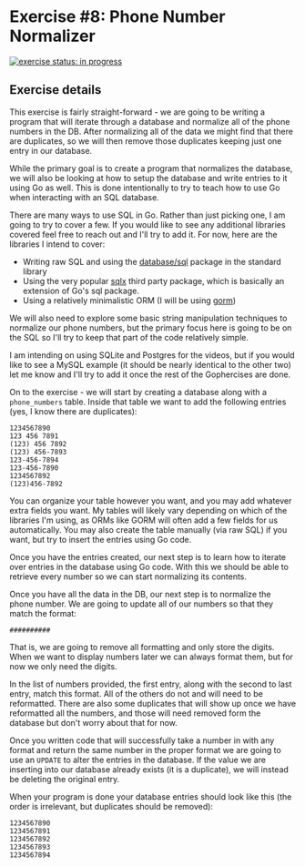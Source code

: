 # Exercise #8: Phone Number Normalizer

[![exercise status: in progress](https://img.shields.io/badge/exercise%20status-in%20progress-yellow.svg?style=for-the-badge)](https://gophercises.com/exercises/phone)

## Exercise details

This exercise is fairly straight-forward - we are going to be writing a program that will iterate through a database and normalize all of the phone numbers in the DB. After normalizing all of the data we might find that there are duplicates, so we will then remove those duplicates keeping just one entry in our database.

While the primary goal is to create a program that normalizes the database, we will also be looking at how to setup the database and write entries to it using Go as well. This is done intentionally to try to teach how to use Go when interacting with an SQL database.

There are many ways to use SQL in Go. Rather than just picking one, I am going to try to cover a few. If you would like to see any additional libraries covered feel free to reach out and I'll try to add it. For now, here are the libraries I intend to cover:

- Writing raw SQL and using the [database/sql](https://golang.org/pkg/database/sql/) package in the standard library
- Using the very popular [sqlx](https://github.com/jmoiron/sqlx) third party package, which is basically an extension of Go's sql package.
- Using a relatively minimalistic ORM (I will be using [gorm](https://github.com/jinzhu/gorm))

We will also need to explore some basic string manipulation techniques to normalize our phone numbers, but the primary focus here is going to be on the SQL so I'll try to keep that part of the code relatively simple.

I am intending on using SQLite and Postgres for the videos, but if you would like to see a MySQL example (it should be nearly identical to the other two) let me know and I'll try to add it once the rest of the Gophercises are done.

On to the exercise - we will start by creating a database along with a `phone_numbers` table. Inside that table we want to add the following entries (yes, I know there are duplicates):

```
1234567890
123 456 7891
(123) 456 7892
(123) 456-7893
123-456-7894
123-456-7890
1234567892
(123)456-7892
```

You can organize your table however you want, and you may add whatever extra fields you want. My tables will likely vary depending on which of the libraries I'm using, as ORMs like GORM will often add a few fields for us automatically. You may also create the table manually (via raw SQL) if you want, but try to insert the entries using Go code.

Once you have the entries created, our next step is to learn how to iterate over entries in the database using Go code. With this we should be able to retrieve every number so we can start normalizing its contents.

Once you have all the data in the DB, our next step is to normalize the phone number. We are going to update all of our numbers so that they match the format:

```
##########
```

That is, we are going to remove all formatting and only store the digits. When we want to display numbers later we can always format them, but for now we only need the digits.

In the list of numbers provided, the first entry, along with the second to last entry, match this format. All of the others do not and will need to be reformatted. There are also some duplicates that will show up once we have reformatted all the numbers, and those will need removed form the database but don't worry about that for now.

Once you written code that will successfully take a number in with any format and return the same number in the proper format we are going to use an `UPDATE` to alter the entries in the database. If the value we are inserting into our database already exists (it is a duplicate), we will instead be deleting the original entry.

When your program is done your database entries should look like this (the order is irrelevant, but duplicates should be removed):

```
1234567890
1234567891
1234567892
1234567893
1234567894
```
